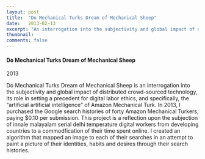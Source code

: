 ```yaml
---
layout: post
title:  "Do Mechanical Turks Dream of Mechanical Sheep"
date:   2013-02-13
excerpt: "An interrogation into the subjectivity and global impact of distributed crowd-sourced technology, its role in setting a precedent for digital labor ethics, and specifically, the “artificial artificial intelligence” of Amazon Mechanical Turk."
thumbnail: 
comments: false
---
```


<div class="col-md-7">
	
</div>

<div class="col-md-4 portfolio-description">
<h4>Do Mechanical Turks Dream of Mechanical Sheep</h4>
<p class="date">2013</p>

<p>Do Mechanical Turks Dream of Mechanical Sheep is an interrogation into the subjectivity and global impact of distributed crowd-sourced technology, its role in setting a precedent for digital labor ethics, and specifically, the “artificial artificial intelligence” of Amazon Mechanical Turk. In 2013, I purchased the Google search histories of forty Amazon Mechanical Turkers, paying $0.10 per submission. This project is a reflection upon the subjection of innale malayalam serial delhi temperature digital workers from developing countries to a commodfication of their time spent online. I created an algorithm that mapped an image to each of their searches in an attempt to paint a picture of their identities, habits and desires through their search histories.</p>